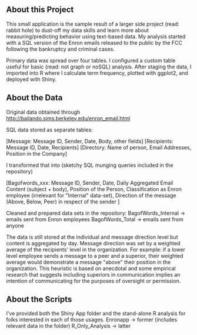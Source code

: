
## About this Project
This small application is the sample result of a larger side project (read: rabbit hole) to dust-off my data skills and learn more about measuring/predicting behavior using text-based data. My analysis started with a SQL version of the Enron emails released to the public by the FCC following the bankruptcy and criminal cases.

Primary data was spread over four tables. I configured a custom table useful for basic (read: not graph or noSQL) analysis. After staging the data, I imported into R where I calculate term frequency, plotted with ggplot2, and deployed with Shiny.

## About the Data
Original data obtained through http://bailando.sims.berkeley.edu/enron_email.html

SQL data stored as separate tables:

[Message: Message ID, Sender, Date, Body, other fields]
[Recipients: Message ID, Date, Recipients]
[Directory: Name of person, Email Addresses, Position in the Company]

I transformed that into (sketchy SQL munging queries included in the repository) 

[Bagofwords_xxx: 
    Message ID, 
    Sender, 
    Date, 
    Daily Aggregated Email Content (subject + body),
    Position of the Person, 
    Classification as Enron employee (irrelevant for "Internal" data-set),
    Direction of the message (Above, Below, Peer) in respect of the sender
    ]

Cleaned and prepared data sets in the repository:
BagofWords_Internal -> emails sent from Enron employees
BagofWords_Total -> emails sent from anyone

The data is still stored at the individual and message direction level but content is aggregated by day. Message direction was set by a weighted average of the recipients' level in the organization. For example: if a lower level employee sends a message to a peer and a superior, their weighted average would demonstrate a message "above" their position in the organization. This heuristic is based on anecdotal and some empirical research that suggests including superiors in communication implies an intention of communicating for the purposes of oversight or permission.


## About the Scripts 
I've provided both the Shiny App folder and the stand-alone R analysis for folks interested in each of those usages.
Enronapp -> former (includes relevant data in the folder)
R_Only_Analysis -> latter 

